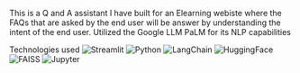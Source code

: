 This is a Q and A assistant I have built for an Elearning webiste where the FAQs that are asked by the end user will be answer by understanding the intent of the end user.
Utilized the Google LLM PaLM for its NLP capabilities

Technologies used 
![Streamlit](https://img.shields.io/badge/-streamlit-333333?style=flat&logo=streamlit)
![Python](https://img.shields.io/badge/-Python-333333?style=flat&logo=python)
![LangChain](https://img.shields.io/badge/-LangChain-333333?style=flat&logo=LangChain)
![HuggingFace](https://img.shields.io/badge/-HuggingFaceEmbedding-333333?style=flat&logo=HuggingFaceEmbedding)
![FAISS](https://img.shields.io/badge/-FAISS-333333?style=flat&logo=FAISS)
![Jupyter](https://img.shields.io/badge/-Jupyter-333333?style=flat&logo=Jupyter)

